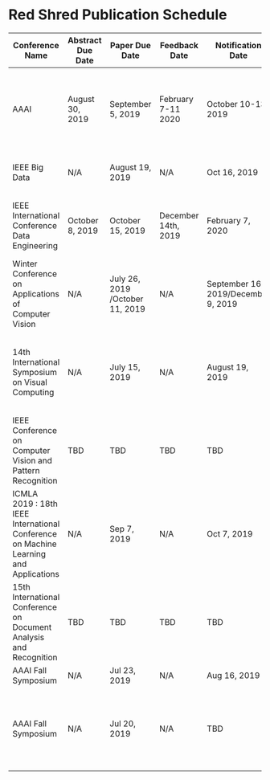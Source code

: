 # Red Shred Publication Schedule

  
| Conference Name | Abstract Due Date | Paper Due Date | Feedback Date | Notification Date | Conference Date | Number of Pages | Paper Topic | Lead Author | Link |
|--|--|--|--|--|--|--|--|--|--|
| AAAI | August 30, 2019 | September 5, 2019 | February 7-11 2020 | October 10-13, 2019 | November 10, 2019 | Submissions may have up to 8 pages with page 8 containing nothing but references | Acronyms | Jennifer | https://aaai.org/Conferences/AAAI-20 |
| IEEE Big Data | N/A | August 19, 2019 | N/A | Oct 16, 2019 | Dec 9-12, 2019 | 10 page IEEE 2-column format | Topic| Lead Author | https://cci.drexel.edu/bigdata/bigdata2019 |
| IEEE International Conference Data Engineering | October 8, 2019 | October 15, 2019 | December 14th, 2019 | February 7, 2020 | April 20th - 24th, 2020 | 12 pages, including the bibliography and any appendix.  | Topic | Lead Author | https://www.utdallas.edu/icde |
| Winter Conference on Applications of Computer Vision | N/A | July 26, 2019 /October 11, 2019 | N/A | September 16, 2019/December 9, 2019 | March 2-5, 2020 | TBD | Rotational Recognition and Correction | Adam | http://wacv20.wacv.net/index.php |
| 14th International Symposium on Visual Computing | N/A | July 15, 2019| N/A | August 19, 2019 | October 7-9, 2019 |  Papers accepted for the symposium will be allocated 12 pages in the proceedings |  Layout Segmentation | Maryam | http://www.isvc.net/ |
| IEEE Conference on Computer Vision and Pattern Recognition | TBD | TBD | TBD | TBD | 13-19 Jun 2020 | TBD | Topic | Lead Author | TBD |
| ICMLA 2019 : 18th IEEE International Conference on Machine Learning and Applications | N/A | Sep 7, 2019 | N/A | Oct 7, 2019 | Dec 16, 2019 - Dec 19, 2019 |  Paper should be limited to 8 pages and submitted in IEEE format (double column) | DBpedia Classifier | Ankur | https://www.icmla-conference.org/icmla19/ |
| 15th International Conference on Document Analysis and Recognition | TBD | TBD | TBD | TBD | TBD | Topic | Lead Author | TBD | 
| AAAI Fall Symposium | N/A | Jul 23, 2019 | N/A | Aug 16, 2019 | November 7 - 9, 2019 | Papers (2-6 pages) | AI for Social Good | Lead Author | http://www.aaai.org/Symposia/Fall/fss19symposia.php#fs03 | 
| AAAI Fall Symposium | N/A | Jul 20, 2019 | N/A | TBD | November 7 - 9, 2019 | Full-length papers no longer than eight (8) pages, short submissions up to four (4) pages | AI in government and the public sector | Lead Author | http://www.aaai.org/Symposia/Fall/fss19symposia.php#fs03 | 
